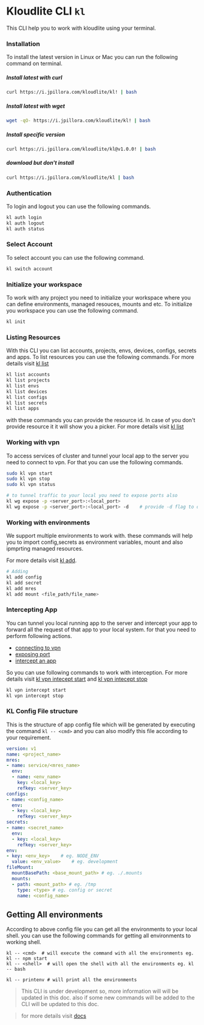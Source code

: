 # Kloudlite CLI `kl`

This CLI help you to work with kloudlite using your terminal.

### Installation

To install the latest version in Linux or Mac you can run the following command on terminal.

##### Install latest with curl
```sh
curl https://i.jpillora.com/kloudlite/kl! | bash
```

##### Install latest with wget

```sh
wget -qO- https://i.jpillora.com/kloudlite/kl! | bash
```

##### Install specific version
```sh
curl https://i.jpillora.com/kloudlite/kl@v1.0.0! | bash
```

##### download but don't install
```sh
curl https://i.jpillora.com/kloudlite/kl | bash
```

### Authentication

To login and logout you can use the following commands.

```sh
kl auth login
kl auth logout
kl auth status
```

### Select Account

To select account you can use the following command.

```sh
kl switch account
```

### Initialize your workspace
To work with any project you need to initialize your workspace where you can define 
environments, managed resouces, mounts and etc.
To initialize you workspace you can use the following command.
```sh
kl init
```


### Listing Resources

With this CLI you can list accounts, projects, envs, devices, configs, secrets and apps.
To list resources you can use the following commands.
For more details visit [kl list](./docs/kl_list.md)


```sh
kl list accounts
kl list projects
kl list envs
kl list devices
kl list configs
kl list secrets
kl list apps
```

with these commands you can provide the resource id. In case of you don't provide resource 
it it will show you a picker. For more details visit [kl list](./docs/kl_list.md)

### Working with vpn

To access services of cluster and tunnel your local app to the server you need to connect to vpn.
For that you can use the following commands.

```sh
sudo kl vpn start
sudo kl vpn stop
sudo kl vpn status

# to tunnel traffic to your local you need to expose ports also
kl wg expose -p <server_port>:<local_port>
kl wg expose -p <server_port>:<local_port> -d    # provide -d flag to delete
```

### Working with environments
We support multiple environments to work with. these commands 
will help you to import config,secrets as environment variables, mount and also ipmprting managed resources.

For more details visit [kl add](./docs/kl_add.md).


```sh
# Adding
kl add config
kl add secret
kl add mres
kl add mount <file_path/file_name>
```

### Intercepting App
You can tunnel you local running app to the server and intercept your app to forward all the request of that app to your local system. 
for that you need to perform following actions.
- [connecting to vpn](./docs/kl_vpn_start.md)
- [exposing port](./docs/kl_vpn_expose.md)
- [intercept an app](./docs/kl_vpn_intercept.md)

So you can use following commands to work with interception. 
For more details visit [kl vpn intecept start](./docs/kl_vpn_intercept_start.md) and [kl vpn intecept stop](./docs/kl_vpn_intercept_stop.md)

```sh
kl vpn intercept start
kl vpn intercept stop
```

### KL Config File structure
This is the structure of app config file which will be generated by executing the command `kl -- <cmd>` and 
you can also modify this file according to your requirement.
```yaml
version: v1
name: <project_name>
mres: 
- name: service/<mres_name>
  env:
  - name: <env_name>
    key: <local_key>
    refkey: <server_key>
configs:
- name: <config_name>
  env:
  - key: <local_key>
    refkey: <server_key>
secrets:
- name: <secret_name>
  env:
  - key: <local_key> 
    refkey: <server_key> 
env:
- key: <env_key>    # eg. NODE_ENV
  value: <env_value>    # eg. development
fileMount:
  mountBasePath: <base_mount_path> # eg. ./.mounts
  mounts:
  - path: <mount_path> # eg. /tmp
    type: <type> # eg. config or secret
    name: <config_name>
```

## Getting All environments 
According to above config file you can get all the environments to your local shell.
you can use the following commands for getting all environments to working shell.
```
kl -- <cmd>  # will execute the command with all the environments eg. kl -- npm start
kl -- <shell>  # will open the shell with all the environments eg. kl -- bash

kl -- printenv # will print all the environments
```



> This CLI is under development so, more information will will be updated in this doc. also if some new commands will be added to the CLI will be updated to this doc.


> for more details visit [docs](./docs/kl.md)
